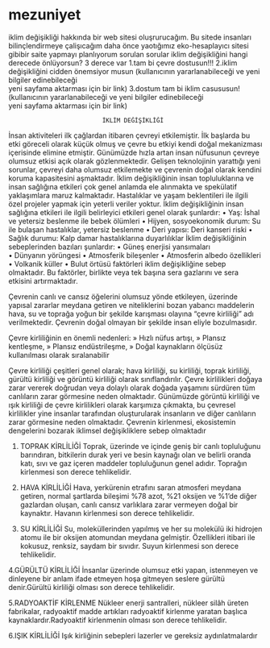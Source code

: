 # mezuniyet
iklim değişikliği hakkında bir web sitesi oluşrurucağım. Bu sitede insanları bilinçlendirmeye çalişıcağım daha önce yaotığımız eko-hesaplayıcı sitesi gibibir saite yapmayı planlıyorum 
sorulan sorular iklim değişikliğini hangi derecede önlüyorsun? 3 derece var   1.tam bi çevre dostusun!!!
                                                                              2.iklim değişikliğini cidden önemsiyor musun (kullanıcının yararlanabileceği ve yeni bilgiler edinebileceği  
                                                                                                                                                    yeni sayfama aktarması için bir link)
                                                                              3.dostum tam bi iklim casususun! (kullanıcının yararlanabileceği ve yeni bilgiler edinebileceği  
                                                                                                                                                    yeni sayfama aktarması için bir link) 
                                                                                                                                                      
      

                              İKLİM DEĞİŞİKLİĞİ

  İnsan aktiviteleri ilk çağlardan itibaren çevreyi etkilemiştir. İlk başlarda bu etki
göreceli olarak küçük olmuş ve çevre bu etkiyi kendi doğal mekanizması içerisinde
elimine etmiştir. Günümüzde hızla artan insan nüfusunun çevreye olumsuz etkisi açık
olarak gözlenmektedir. Gelişen teknolojinin yarattığı yeni sorunlar, çevreyi daha
olumsuz etkilemekte ve çevrenin doğal olarak kendini koruma kapasitesini
aşmaktadır. 
  İklim değişikliğinin insan topluluklarına ve insan sağlığına etkileri çok genel
anlamda ele alınmakta ve spekülatif yaklaşımlara maruz kalmaktadır. Hastalıklar ve
yaşam beklentileri ile ilgili özel projeler yapmak için yeterli veriler yoktur.
  İklim değişikliğinin insan sağlığına etkileri ile ilgili belirleyici etkileri genel
olarak şunlardır:
• Yaş: İshal ve yetersiz beslenme ile bebek ölümleri
• Hijyen, sosyoekonomik durum: Su ile bulaşan hastalıklar, yetersiz
beslenme
• Deri yapısı: Deri kanseri riski
• Sağlık durumu: Kalp damar hastalıklarına duyarlılıklar
  İklim değişikliğinin sebeplerinden bazıları şunlardır:
• Güneş enerjisi yansımaları  
• Dünyanın yörüngesi
• Atmosferik bileşenler
• Atmosferin albedo özellikleri
• Volkanik küller
• Bulut örtüsü faktörleri iklim değişikliğine sebep olmaktadır.
Bu faktörler, birlikte veya tek başına sera gazlarını ve sera etkisini artırmaktadır. 



































  Çevrenin canlı ve cansız öğelerini olumsuz
yönde etkileyen, üzerinde yapısal zararlar
meydana getiren ve niteliklerini bozan yabancı
maddelerin hava, su ve toprağa yoğun bir şekilde
karışması olayına “çevre kirliliği” adı verilmektedir.
Çevrenin doğal olmayan bir şekilde insan eliyle bozulmasıdır.

  Çevre kirliliğinin en önemli nedenleri:
  » Hızlı nüfus artışı,
  » Plansız kentleşme,
  » Plansız endüstrileşme,
  » Doğal kaynakların ölçüsüz kullanılması olarak sıralanabilir


  Çevre kirliliği çeşitleri genel olarak; hava kirliliği, su kirliliği, toprak kirliliği, gürültü kirliliği ve
görüntü kirliliği olarak sınıflandırılır. Çevre kirlilikleri doğaya zarar vererek doğrudan veya dolaylı
olarak doğada yaşamını sürdüren tüm canlıların zarar görmesine neden olmaktadır. Günümüzde
görüntü kirliliği ve ışık kirliliği de çevre kirlilikleri olarak karşımıza çıkmakta, bu çevresel kirlilikler yine
insanlar tarafından oluşturularak insanların ve diğer canlıların zarar görmesine neden olmaktadır.
Çevrenin kirlenmesi, ekosistemin dengelerini bozarak iklimsel değişikliklere sebep olmaktadır

1. TOPRAK KİRLİLİĞİ
  Toprak, üzerinde ve içinde geniş bir canlı topluluğunu barındıran, bitkilerin durak yeri ve besin
kaynağı olan ve belirli oranda katı, sıvı ve gaz içeren maddeler topluluğunun genel adıdır. Toprağın kirlenmesi son derece tehlikelidir.

2. HAVA KİRLİLİĞİ
  Hava, yerkürenin etrafını saran atmosferi meydana getiren, normal şartlarda bileşimi %78 azot, %21 oksijen ve %1’de diğer gazlardan oluşan, canlı cansız varlıklara
zarar vermeyen doğal bir kaynaktır. Havanın kirlenmesi son derece tehlikelidir.

3. SU KİRLİLİĞİ
  Su, moleküllerinden yapılmış ve her su molekülü iki hidrojen atomu ile bir oksijen atomundan meydana gelmiştir. Özellikleri itibari ile kokusuz, renksiz, saydam bir sıvıdır.
Suyun kirlenmesi son derece tehlikelidir.

4.GÜRÜLTÜ KİRLİLİĞİ
  İnsanlar üzerinde olumsuz etki yapan, istenmeyen ve dinleyene bir anlam ifade etmeyen hoşa
gitmeyen seslere gürültü denir.Gürültü kirliliği olması son derece tehlikelidir.

5.RADYOAKTİF KİRLENME
  Nükleer enerji santralleri, nükleer silâh üreten fabrikalar, radyoaktif madde artıkları radyoaktif
kirlenme yaratan başlıca kaynaklardır.Radyoaktif kirlenmenin olması son derece tehlikelidir.

6.IŞIK KİRLİLİĞİ
  Işık kirliğinin sebepleri lazerler ve gereksiz
aydınlatmalardır



 
 
  
  





